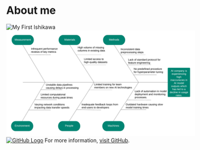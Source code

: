 # About me
![My First Ishikawa]()
![GitHub Logo](https://github.com/srik2709/srik2709.github.io/blob/main/Ishikawa.png)
[![GitHub Logo](https://github.githubassets.com/images/modules/logos_page/GitHub-Mark.png)](https://github.com)
For more information, [visit GitHub](Ishikawa.png).


